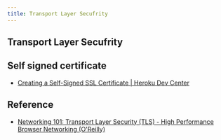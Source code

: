 ```yaml
---
title: Transport Layer Secufrity
---
```


## Transport Layer Secufrity

## Self signed certificate
- [Creating a Self\-Signed SSL Certificate \| Heroku Dev Center](https://devcenter.heroku.com/articles/ssl-certificate-self)



## Reference
- [Networking 101: Transport Layer Security \(TLS\) \- High Performance Browser Networking \(O'Reilly\)](https://hpbn.co/transport-layer-security-tls/)

